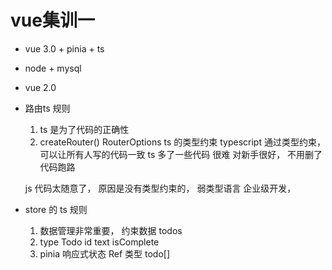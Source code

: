 # vue集训一

- vue 3.0 + pinia + ts 
- node + mysql
- vue 2.0

- 路由ts 规则
   1. ts 是为了代码的正确性
   2. createRouter() RouterOptions     ts 的类型约束
   typescript 通过类型约束， 可以让所有人写的代码一致
   ts 多了一些代码 很难
   对新手很好， 不用删了代码跑路

   js 代码太随意了， 原因是没有类型约束的， 弱类型语言
   企业级开发，

- store 的 ts 规则
   1. 数据管理非常重要， 约束数据 todos 
   2. type Todo 
      id
      text
      isComplete
   3. pinia 响应式状态
      Ref 类型 
      todo[]